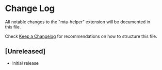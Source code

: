 # Change Log

All notable changes to the "mta-helper" extension will be documented in this file.

Check [Keep a Changelog](http://keepachangelog.com/) for recommendations on how to structure this file.

## [Unreleased]

- Initial release